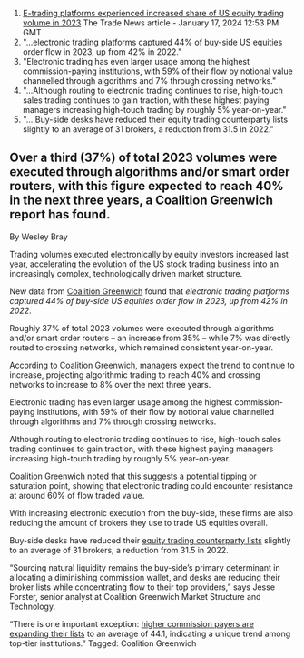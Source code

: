 1. [E-trading platforms experienced increased share of US equity trading volume in 2023](https://www.thetradenews.com/e-trading-platforms-experienced-increased-share-of-us-equity-trading-volume-in-2023/) The Trade News article -  January 17, 2024 12:53 PM GMT
2. "...electronic trading platforms captured 44% of buy-side US equities order flow in 2023, up from 42% in 2022."
3. "Electronic trading has even larger usage among the highest commission-paying institutions, with 59% of their flow by notional value channelled through algorithms and 7% through crossing networks."
4. "...Although routing to electronic trading continues to rise, high-touch sales trading continues to gain traction, with these highest paying managers increasing high-touch trading by roughly 5% year-on-year."
5. "....Buy-side desks have reduced their equity trading counterparty lists slightly to an average of 31 brokers, a reduction from 31.5 in 2022."



## Over a third (37%) of total 2023 volumes were executed through algorithms and/or smart order routers, with this figure expected to reach 40% in the next three years, a Coalition Greenwich report has found.
By Wesley Bray

Trading volumes executed electronically by equity investors increased last year, accelerating the evolution of the US stock trading business into an increasingly complex, technologically driven market structure.

New data from [Coalition Greenwich](https://www.greenwich.com/) found that *electronic trading platforms captured 44% of buy-side US equities order flow in 2023, up from 42% in 2022*.

Roughly 37% of total 2023 volumes were executed through algorithms and/or smart order routers – an increase from 35% – while 7% was directly routed to crossing networks, which remained consistent year-on-year.

According to Coalition Greenwich, managers expect the trend to continue to increase, projecting algorithmic trading to reach 40% and crossing networks to increase to 8% over the next three years.

Electronic trading has even larger usage among the highest commission-paying institutions, with 59% of their flow by notional value channelled through algorithms and 7% through crossing networks.

Although routing to electronic trading continues to rise, high-touch sales trading continues to gain traction, with these highest paying managers increasing high-touch trading by roughly 5% year-on-year.

Coalition Greenwich noted that this suggests a potential tipping or saturation point, showing that electronic trading could encounter resistance at around 60% of flow traded value.

With increasing electronic execution from the buy-side, these firms are also reducing the amount of brokers they use to trade US equities overall.

Buy-side desks have reduced their [equity trading counterparty lists](https://www.invescomanagementcompany.ie/dam/jcr:be87d27e-077a-45b0-b650-6d02abcb5911/broker-listing-Ire.pdf) slightly to an average of 31 brokers, a reduction from 31.5 in 2022.

“Sourcing natural liquidity remains the buy-side’s primary determinant in allocating a diminishing commission wallet, and desks are reducing their broker lists while concentrating flow to their top providers,” says Jesse Forster, senior analyst at Coalition Greenwich Market Structure and Technology.

“There is one important exception: [higher commission payers are expanding their lists](https://www.blackrock.com/corporate/compliance/best-execution-and-order-placement-policy) to an average of 44.1, indicating a unique trend among top-tier institutions.”
Tagged: Coalition Greenwich
